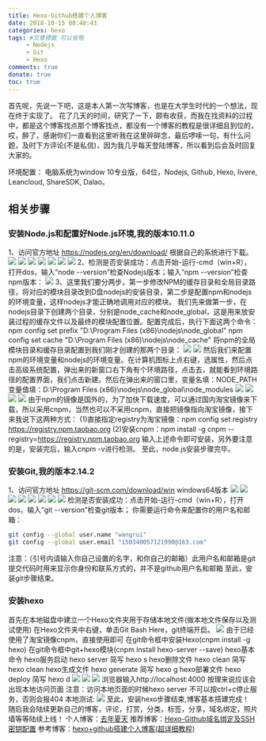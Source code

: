 ```yaml
---
title: Hexo-Github搭建个人博客
date: 2018-10-15 08:40:43
categories: hexo
tags: #文章標籤 可以省略
	 - Nodejs
	 - Git
	 - Hexo
comments: true
donate: true
toc: true
---
```

首先呢，先说一下吧，这是本人第一次写博客，也是在大学生时代的一个想法，现在终于实现了。
花了几天的时间，研究了一下，颇有收获，而我在找资料的过程中，都是这个博客找点那个博客找点，都没有一个博客的教程是很详细且到位的，哎，醉了，感谢你们一直看到这里听我在这里碎碎念，最后啰嗦一句，有什么问题，及时下方评论(不是私信)，因为我几乎每天登陆博客，所以看到后会及时回复大家的。
<!-- more -->
环境配置：
	电脑系统为window 10专业版，64位，Nodejs, Github, Hexo, livere, Leancloud, ShareSDK, Dalao。
## 相关步骤
### 安装Node.js和配置好Node.js环境,我的版本10.11.0
1、访问官方地址 https://nodejs.org/en/download/ 根据自己的系统进行下载。
![](Hexo-Github搭建个人博客/nodejs1.png)
![](Hexo-Github搭建个人博客/nodejs2.png)
![](Hexo-Github搭建个人博客/nodejs3.png)
![](Hexo-Github搭建个人博客/nodejs4.png)
![](Hexo-Github搭建个人博客/nodejs5.png)
![](Hexo-Github搭建个人博客/nodejs6.png)
![](Hexo-Github搭建个人博客/nodejs7.png)
2、检测是否安装成功：点击开始-运行-cmd（win+R），打开dos，输入“node --version”检查Nodejs版本；输入“npm --version”检查npm版本：
![](Hexo-Github搭建个人博客/nodejs8.png)
3、这里我们要分两步，第一步修改NPM的缓存目录和全局目录路径，将对应的模块目录改到D盘nodejs的安装目录，第二步是配置npm和nodejs的环境变量，这样nodejs才能正确地调用对应的模块。
我们先来做第一步，在nodejs目录下创建两个目录，分别是node_cache和node_global，这是用来放安装过程的缓存文件以及最终的模块配置位置。配置完成后，执行下面这两个命令：
npm config set prefix "D:\Program Files (x86)\nodejs\node_global"
npm config set cache "D:\Program Files (x86)\nodejs\node_cache"
将npm的全局模块目录和缓存目录配置到我们刚才创建的那两个目录：
![](Hexo-Github搭建个人博客/nodejs9.png)
![](Hexo-Github搭建个人博客/nodejs10.png)
然后我们来配置npm的环境变量和nodejs的环境变量。在计算机图标上点右键，选属性，然后点击高级系统配置，弹出来的新窗口右下角有个环境路径，点击去，就能看到环境路径的配置界面，我们点击新建。然后在弹出来的窗口里，变量名填：NODE_PATH
变量值填：D:\Program Files (x86)\nodejs\node_global\node_modules
![](Hexo-Github搭建个人博客/nodejs11.png)
![](Hexo-Github搭建个人博客/nodejs12.png)
![](Hexo-Github搭建个人博客/nodejs13.png)
![](Hexo-Github搭建个人博客/nodejs14.png)
由于npm的镜像是国外的，为了加快下载速度，可以通过国内淘宝镜像来下载，所以采用cnpm，当然也可以不采用cnpm，直接把镜像指向淘宝镜像，接下来我说下这两种方式：
(1)直接指定registry为淘宝镜像：npm config set registry https://registry.npm.taobao.org
(2)安装cnpm：npm install -g cnpm --registry=https://registry.npm.taobao.org	输入上述命令即可安装，另外要注意的是，安装完后，输入cnpm -v进行检测。
至此，node.js安装步骤完毕。
### 安装Git,我的版本2.14.2
1、访问官方地址 https://git-scm.com/download/win windows64版本
![](Hexo-Github搭建个人博客/git1.png)
![](Hexo-Github搭建个人博客/git2.png)
![](Hexo-Github搭建个人博客/git3.png)
![](Hexo-Github搭建个人博客/git4.png)
![](Hexo-Github搭建个人博客/git5.png)
![](Hexo-Github搭建个人博客/git6.png)
![](Hexo-Github搭建个人博客/git7.png)
![](Hexo-Github搭建个人博客/git8.png)
检测是否安装成功：点击开始-运行-cmd（win+R），打开dos，输入“git --version”检查git版本；
你需要运行命令来配置你的用户名和邮箱：
``` bash
git config --global user.name "wangrui"
git config --global user.email "150340057121990@163.com"
```
注意：（引号内请输入你自己设置的名字，和你自己的邮箱）此用户名和邮箱是git提交代码时用来显示你身份和联系方式的，并不是github用户名和邮箱
至此，安装git步骤结束。
### 安装hexo
首先在本地磁盘中建立一个Hexo文件夹用于存储本地文件(做本地文件保存以及测试使用)
在Hexo文件夹中右键，单击Git Bash Here，git终端开启。
![](Hexo-Github搭建个人博客/hexo1.png)
由于已经使用了淘宝镜像cnpm，直接使用即可
在git命令框中安装Hexo(cnpm install -g hexo)
在git命令框中git+hexo模块(cnpm install hexo-server --save)
hexo基本命令
hexo服务启动	hexo server		简写	hexo s
hexo删除文件	hexo clean		简写	hexo clean
hexo生成文件	hexo generate	简写	hexo g
hexo部署文件	hexo deploy		简写	hexo d
![](Hexo-Github搭建个人博客/hexo2.png)
![](Hexo-Github搭建个人博客/hexo3.png)
![](Hexo-Github搭建个人博客/hexo4.png)
浏览器输入http://localhost:4000 按理来说应该会出现本地访问页面
注意：访问本地页面的时候hexo server 不可以按ctrl+c停止服务，否则会报404
本地测试:
![](Hexo-Github搭建个人博客/hexo5.png)
至此，安装hexo步骤结束,博客基本搭建完成！
随后我会陆续更新自己的博客，评论，打赏，分类，标签，分享，域名绑定，照片墙等等陆续上线！
个人博客：[去年夏天](https://lastsummer.top)
推荐博客：[Hexo-Github域名绑定及SSH密钥配置](https://lastsummer.top/blog/2018/10/19/Hexo-Github域名绑定及SSH密钥配置/)
参考博客：[hexo+github搭建个人博客(超详细教程)](https://blog.csdn.net/ainuser/article/details/77609180?utm_source=copy)





